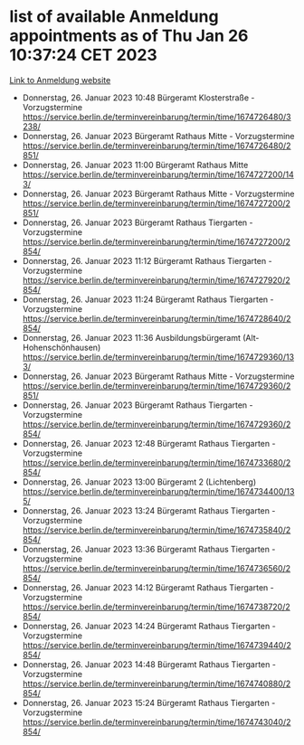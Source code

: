 # list of available Anmeldung appointments as of Thu Jan 26 10:37:24 CET 2023
[Link to Anmeldung website](https://service.berlin.de/terminvereinbarung/termin/tag.php?termin=0&anliegen[]=120686&dienstleisterlist=122210,122217,327316,122219,327312,122227,327314,122231,327346,122243,327348,122252,329742,122260,329745,122262,329748,122254,329751,122271,327278,122273,327274,122277,327276,330436,122280,327294,122282,327290,122284,327292,327539,122291,327270,122285,327266,122286,327264,122296,327268,150230,329760,122301,327282,122297,327286,122294,327284,122312,329763,122314,329775,122304,327330,122311,327334,122309,327332,122281,327352,122279,329772,122276,327324,122274,327326,122267,329766,122246,327318,122251,327320,122257,327322,122208,327298,122226,327300,121362,121364&herkunft=http%3A%2F%2Fservice.berlin.de%2Fdienstleistung%2F120686%2F)
- Donnerstag, 26. Januar 2023 10:48 Bürgeramt Klosterstraße - Vorzugstermine https://service.berlin.de/terminvereinbarung/termin/time/1674726480/3238/
- Donnerstag, 26. Januar 2023  Bürgeramt Rathaus Mitte - Vorzugstermine https://service.berlin.de/terminvereinbarung/termin/time/1674726480/2851/
- Donnerstag, 26. Januar 2023 11:00 Bürgeramt Rathaus Mitte https://service.berlin.de/terminvereinbarung/termin/time/1674727200/143/
- Donnerstag, 26. Januar 2023  Bürgeramt Rathaus Mitte - Vorzugstermine https://service.berlin.de/terminvereinbarung/termin/time/1674727200/2851/
- Donnerstag, 26. Januar 2023  Bürgeramt Rathaus Tiergarten - Vorzugstermine https://service.berlin.de/terminvereinbarung/termin/time/1674727200/2854/
- Donnerstag, 26. Januar 2023 11:12 Bürgeramt Rathaus Tiergarten - Vorzugstermine https://service.berlin.de/terminvereinbarung/termin/time/1674727920/2854/
- Donnerstag, 26. Januar 2023 11:24 Bürgeramt Rathaus Tiergarten - Vorzugstermine https://service.berlin.de/terminvereinbarung/termin/time/1674728640/2854/
- Donnerstag, 26. Januar 2023 11:36 Ausbildungsbürgeramt (Alt- Hohenschönhausen) https://service.berlin.de/terminvereinbarung/termin/time/1674729360/133/
- Donnerstag, 26. Januar 2023  Bürgeramt Rathaus Mitte - Vorzugstermine https://service.berlin.de/terminvereinbarung/termin/time/1674729360/2851/
- Donnerstag, 26. Januar 2023  Bürgeramt Rathaus Tiergarten - Vorzugstermine https://service.berlin.de/terminvereinbarung/termin/time/1674729360/2854/
- Donnerstag, 26. Januar 2023 12:48 Bürgeramt Rathaus Tiergarten - Vorzugstermine https://service.berlin.de/terminvereinbarung/termin/time/1674733680/2854/
- Donnerstag, 26. Januar 2023 13:00 Bürgeramt 2 (Lichtenberg) https://service.berlin.de/terminvereinbarung/termin/time/1674734400/135/
- Donnerstag, 26. Januar 2023 13:24 Bürgeramt Rathaus Tiergarten - Vorzugstermine https://service.berlin.de/terminvereinbarung/termin/time/1674735840/2854/
- Donnerstag, 26. Januar 2023 13:36 Bürgeramt Rathaus Tiergarten - Vorzugstermine https://service.berlin.de/terminvereinbarung/termin/time/1674736560/2854/
- Donnerstag, 26. Januar 2023 14:12 Bürgeramt Rathaus Tiergarten - Vorzugstermine https://service.berlin.de/terminvereinbarung/termin/time/1674738720/2854/
- Donnerstag, 26. Januar 2023 14:24 Bürgeramt Rathaus Tiergarten - Vorzugstermine https://service.berlin.de/terminvereinbarung/termin/time/1674739440/2854/
- Donnerstag, 26. Januar 2023 14:48 Bürgeramt Rathaus Tiergarten - Vorzugstermine https://service.berlin.de/terminvereinbarung/termin/time/1674740880/2854/
- Donnerstag, 26. Januar 2023 15:24 Bürgeramt Rathaus Tiergarten - Vorzugstermine https://service.berlin.de/terminvereinbarung/termin/time/1674743040/2854/
